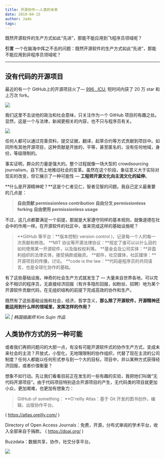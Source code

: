 ```yaml
---
title: 开源协作——人类的未来
date: 2019-04-15
author: Jade
tags: 
---
```


既然开源软件的生产方式如此“先进”，那能不能应用到飞程序员领域呢？

<!--more-->

**引言**  一个在脑海中挥之不去的问题：既然开源软件的生产方式如此“先进”，那能不能应用到非程序员领域呢？

- - - - - 

## 没有代码的开源项目 

最近的有一个 GitHub上的开源项目火了— [996 . ICU](https://github.com/996icu/996.ICU), 短时间内获了 20 万 star 和上万次 fork。

![](https://cosmosrepair-1257028016.cos.ap-beijing.myqcloud.com/2019-06-27-640.png)

我们这里不去谈他的政治和社会意味，只关注作为一个 GitHub 项目的有趣之处。显然，这是一个与法律，新闻更相关的内容，也不只与程序员有关。

![](https://cosmosrepair-1257028016.cos.ap-beijing.myqcloud.com/2019-06-27-640%20-73-.jpeg)

任何人都可以通过完善资料，提交证据，翻译，起草合约等方式贡献到项目中。如同所有其他开源项目，这种贡献是开放的，平等，甚至匿名的，没有任何地域，身份，等级限制的。

事实证明，群众的力量是强大的。整个过程就像一场大型的 crowdsourcing journalism，自下而上地推动社会的变革。虽然在这个阶段，象征意义大于实际对现实的改变，但它展示了一种可能性 — **工程师开源文化向主流文化的延伸**。

**什么是开源精神呢？**这是个仁者见仁，智者见智的问题。我自己定义最重要的几点是：

> **自由贡献  permissionless contribution**
> **自由分叉  permissionless forking**
> **自由使用  permissionless usage**

不过，这几点都要满足一个前提，那就是大家遵守同样的基本规则，就像道德在社会中的作用一样。在开源软件的社区中，谁来完成这样的基础设施呢？

> **GitHub 等平台：**版本控制( version control )，记录每一个人的每一次贡献和修改。
> **MIT 协议等开源法律协议：**规定了谁可以以什么目的如何使用某一开源软件，以及版权权利等。
> **基金会及公司实体：**非盈利组织的法律实体，接受捐款或融资。
> **邮件，社交媒体，社区媒体：**开源项目的传播，讨论。
> **code is the law：**代码是程序员的共同语言，也是全球化协作的基础。

有了这些基础设施，神奇的社会生产方式就发生了 — 大量来自世界各地，可以完全不相识的程序员，无直接经济回报（有许多隐形回报，如粉丝、招聘）地为某个开源软件贡献代码，在无组织结构的前提下完成高效的协作和生产。

既然有了这些基础设施和社会，经济，哲学含义，**那么除了开源软件，开源精神还能运用到什么样的领域里，发挥怎样的作用？**

![](https://cosmosrepair-1257028016.cos.ap-beijing.myqcloud.com/2019-06-27-640%20-74-.jpeg)
*| 韩国插画师 Kim Sujin 作品*

## 人类协作方式的另一种可能 

或者我们再把问题问的大胆一点，有没有可能开源软件式的协作生产方式，变成未来社会的主流？开放式，小型化，无地理限制的协作组织，代替了现在主流的公司制度？任何人都能以任何形式参与到一个大的目标，项目中，并以某种方式获得经济回报，或者价值衡量？

想象不如行动。先让我们看看目前正在发生的一些有趣的实验，我把他们叫做“无代码开源项目”。由于代码项目特别适合开源项目的产生，无代码类的项目就更加小众，更加艰难，也更加有想象力：


> GitHub of something：
> **O'reilly Atlas：基于 Git 开发的图书创作，编辑，出版协作平台。

( https://atlas.oreilly.com/ )

Directory of Open Access Journals：免费，开源，分布式审阅的学术平台，收入全部来自于捐款。 ( https://doaj.org/ ) 

Buzzdata：数据共享，协作，社交分享平台。


![](https://cosmosrepair-1257028016.cos.ap-beijing.myqcloud.com/2019-06-27-0.jpeg)